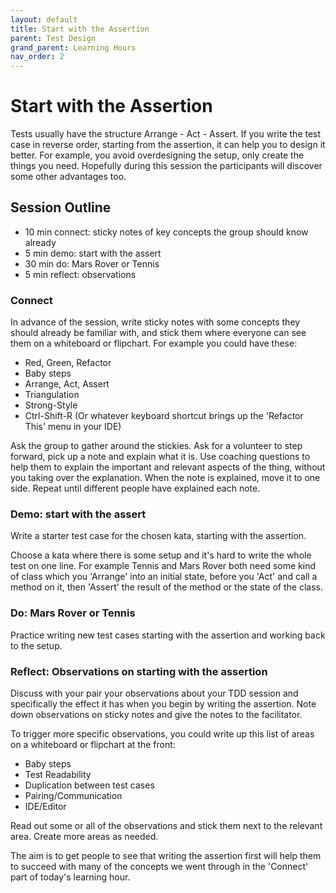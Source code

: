 ```yaml
---
layout: default
title: Start with the Assertion
parent: Test Design
grand_parent: Learning Hours
nav_order: 2
---
```


# Start with the Assertion

Tests usually have the structure Arrange - Act - Assert. If you write the test case in reverse order, starting from the assertion, it can help you to design it better. For example, you avoid overdesigning the setup, only create the things you need. Hopefully during this session the participants will discover some other advantages too.

## Session Outline
 
* 10 min connect: sticky notes of key concepts the group should know already  
* 5 min demo: start with the assert
* 30 min do: Mars Rover or Tennis
* 5 min reflect: observations

### Connect
In advance of the session, write sticky notes with some concepts they should already be familiar with, and stick them where everyone can see them on a whiteboard or flipchart. For example you could have these:

- Red, Green, Refactor
- Baby steps
- Arrange, Act, Assert
- Triangulation
- Strong-Style
- Ctrl-Shift-R (Or whatever keyboard shortcut brings up the 'Refactor This' menu in your IDE)

Ask the group to gather around the stickies. Ask for a volunteer to step forward, pick up a note and explain what it is. Use coaching questions to help them to explain the important and relevant aspects of the thing, without you taking over the explanation. When the note is explained, move it to one side. Repeat until different people have explained each note.

### Demo: start with the assert
Write a starter test case for the chosen kata, starting with the assertion.

Choose a kata where there is some setup and it's hard to write the whole test on one line. For example Tennis and Mars Rover both need some kind of class which you 'Arrange' into an initial state, before you 'Act' and call a method on it, then 'Assert' the result of the method or the state of the class.

### Do: Mars Rover or Tennis
Practice writing new test cases starting with the assertion and working back to the setup.

### Reflect: Observations on starting with the assertion
Discuss with your pair your observations about your TDD session and specifically the effect it has when you begin by writing the assertion. Note down observations on sticky notes and give the notes to the facilitator.

To trigger more specific observations, you could write up this list of areas on a whiteboard or flipchart at the front:

- Baby steps
- Test Readability
- Duplication between test cases
- Pairing/Communication
- IDE/Editor

Read out some or all of the observations and stick them next to the relevant area. Create more areas as needed.

The aim is to get people to see that writing the assertion first will help them to succeed with many of the concepts we went through in the 'Connect' part of today's learning hour.
